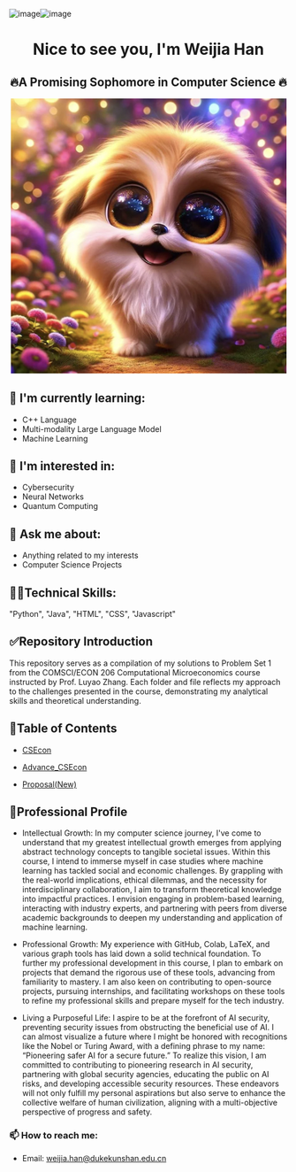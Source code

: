 ![image](https://github.com/Rising-Stars-by-Sunshine/Vivian_Weijia_24_CS206/assets/141093064/67dcc9e5-b1df-477d-828d-afdc09f32b32)![image](https://github.com/Rising-Stars-by-Sunshine/Vivian_Weijia_24_CS206/assets/141093064/92e44aac-d6b8-4757-988f-d909eb2be9c6)<h1 align="center"> Nice to see you, I'm Weijia Han</h1>
<h2 align="center">🔥A Promising Sophomore in Computer Science 🔥</h2>

<p align="center">
  <img src="https://github.com/Rising-Stars-by-Sunshine/Vivian-Weijia-_24_CS206/blob/main/Screen%20Shot%202024-03-27%20at%2015.54.51.png?raw=true" alt="Alt Text" width="500">
</p>

## 🌱 I'm currently learning:
- C++ Language
- Multi-modality Large Language Model
- Machine Learning
  
## 👣 I'm interested in:
- Cybersecurity
- Neural Networks
- Quantum Computing

## 💬 Ask me about:
- Anything related to my interests
- Computer Science Projects

## 👩‍💻Technical Skills:

"Python", "Java", "HTML", "CSS", "Javascript"


## ✅Repository Introduction
This repository serves as a compilation of my solutions to Problem Set 1 from the COMSCI/ECON 206 Computational Microeconomics course instructed by Prof. Luyao Zhang. 
Each folder and file reflects my approach to the challenges presented in the course, demonstrating my analytical skills and theoretical understanding.

## 👐Table of Contents
- [CSEcon](CSEcon/)
  
- [Advance_CSEcon](Advance_CSEcon%20)

- [Proposal(New)](Proposal%20(New))

## 🧐Professional Profile
- Intellectual Growth:
  In my computer science journey, I've come to understand that my greatest intellectual growth emerges from applying abstract technology concepts to tangible societal issues. Within this course, I intend to immerse myself in case studies where machine learning has tackled social and economic challenges. By grappling with the real-world implications, ethical dilemmas, and the necessity for interdisciplinary collaboration, I aim to transform theoretical knowledge into impactful practices. I envision engaging in problem-based learning, interacting with industry experts, and partnering with peers from diverse academic backgrounds to deepen my understanding and application of machine learning.
  
- Professional Growth:
  My experience with GitHub, Colab, LaTeX, and various graph tools has laid down a solid technical foundation. To further my professional development in this course, I plan to embark on projects that demand the rigorous use of these tools, advancing from familiarity to mastery. I am also keen on contributing to open-source projects, pursuing internships, and facilitating workshops on these tools to refine my professional skills and prepare myself for the tech industry.
  
- Living a Purposeful Life:
  I aspire to be at the forefront of AI security, preventing security issues from obstructing the beneficial use of AI. I can almost visualize a future where I might be honored with recognitions like the Nobel or Turing Award, with a defining phrase to my name: “Pioneering safer AI for a secure future.” To realize this vision, I am committed to contributing to pioneering research in AI security, partnering with global security agencies, educating the public on AI risks, and developing accessible security resources. These endeavors will not only fulfill my personal aspirations but also serve to enhance the collective welfare of human civilization, aligning with a multi-objective perspective of progress and safety.


### 📫 How to reach me:
- Email: [weijia.han@dukekunshan.edu.cn](mailto:weijia.han@dukekunshan.edu.cn)



